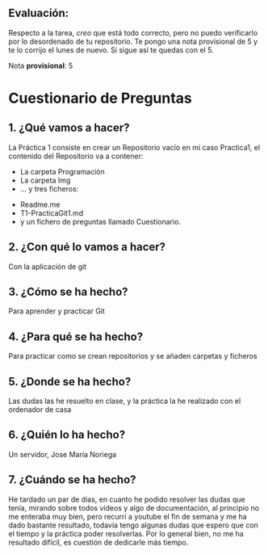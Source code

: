 
## Evaluación:

Respecto a la tarea, *creo* que está todo correcto, pero no puedo verificarlo por lo desordenado de tu repositorio. Te pongo una nota provisional de 5 y te lo corrijo el lunes de nuevo. Si sigue así te quedas con el 5. 

Nota **provisional**: 5


# Cuestionario de Preguntas
## 1. ¿Qué vamos a hacer?
La Práctica 1 consiste en crear un Repositorio vacío en mi caso Practica1, el contenido del Repositorio va a contener:
+ La carpeta Programación
+ La carpeta Img
+ ... y tres ficheros:
- Readme.me
- T1-PracticaGit1.md 
- y un fichero de preguntas llamado Cuestionario.
## 2. ¿Con qué lo vamos a hacer?
Con la aplicación de git
## 3. ¿Cómo se ha hecho?
Para aprender y practicar Git
## 4. ¿Para qué se ha hecho?
Para practicar como se crean repositorios y se añaden carpetas y ficheros
## 5. ¿Donde se ha hecho?
Las dudas las he resuelto en clase, y la práctica la he realizado con el ordenador de casa
## 6. ¿Quién lo ha hecho?
Un servidor, Jose María Noriega
## 7. ¿Cuándo se ha hecho?
He tardado un par de dias, en cuanto he podido resolver las dudas que tenía, mirando sobre
todos vídeos y algo de documentación, al principio no me enteraba muy bien, pero recurrí
a youtube el fin de semana y me ha dado bastante resultado, todavía tengo algunas dudas
que espero que con el tiempo y la práctica poder resolverlas.
Por lo general bien, no me ha resultado difícil, es cuestión de dedicarle más tiempo.


